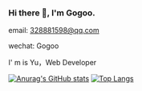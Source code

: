 ### Hi there 👋, I'm Gogoo.

email: 328881598@qq.com

wechat: Gogoo

I' m is Yu，Web Developer
<!-- ### [个人网站](https://wangyu.me) -->
[![Anurag's GitHub stats](https://github-readme-stats.vercel.app/api?username=wangyu-1995)](https://github.com/anuraghazra/github-readme-stats)
[![Top Langs](https://github-readme-stats.vercel.app/api/top-langs/?username=anuraghazra&layout=compact)](https://github.com/anuraghazra/github-readme-stats)
